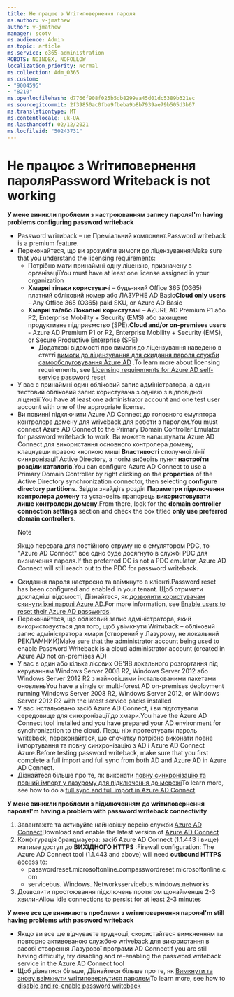 ```yaml
---
title: Не працює з Wriтиповернення пароля
ms.author: v-jmathew
author: v-jmathew
manager: scotv
ms.audience: Admin
ms.topic: article
ms.service: o365-administration
ROBOTS: NOINDEX, NOFOLLOW
localization_priority: Normal
ms.collection: Adm_O365
ms.custom:
- "9004595"
- "8210"
ms.openlocfilehash: d7766f908f025b5db8299aa45d01dc5389b321ec
ms.sourcegitcommit: 2f39850ac0fba9fbeba9b8b7939ae79b505d3b67
ms.translationtype: MT
ms.contentlocale: uk-UA
ms.lasthandoff: 02/12/2021
ms.locfileid: "50243731"
---
```

# <a name="password-writeback-is-not-working"></a><span data-ttu-id="b8801-102">Не працює з Wriтиповернення пароля</span><span class="sxs-lookup"><span data-stu-id="b8801-102">Password Writeback is not working</span></span>

<span data-ttu-id="b8801-103">**У мене виникли проблеми з настроюванням запису пароля**</span><span class="sxs-lookup"><span data-stu-id="b8801-103">**I'm having problems configuring password writeback**</span></span>

- <span data-ttu-id="b8801-104">Password wriтиback – це Преміальний компонент.</span><span class="sxs-lookup"><span data-stu-id="b8801-104">Password writeback is a premium feature.</span></span>
- <span data-ttu-id="b8801-105">Переконайтеся, що ви зрозуміли вимоги до ліцензування:</span><span class="sxs-lookup"><span data-stu-id="b8801-105">Make sure that you understand the licensing requirements:</span></span>
  - <span data-ttu-id="b8801-106">Потрібно мати принаймні одну ліцензію, призначену в організації</span><span class="sxs-lookup"><span data-stu-id="b8801-106">You must have at least one license assigned in your organization</span></span>
  - <span data-ttu-id="b8801-107">**Хмарні тільки користувачі** – будь-який Office 365 (O365) платний обліковий номер або ЛАЗУРНЕ AD Basic</span><span class="sxs-lookup"><span data-stu-id="b8801-107">**Cloud only users** - Any Office 365 (O365) paid SKU, or Azure AD Basic</span></span>
  - <span data-ttu-id="b8801-108">**Хмарні та/або Локальні користувачі** – AZURE AD Premium P1 або P2, Enterprise Mobility + Security (EMS) або захищене продуктивне підприємство (SPE).</span><span class="sxs-lookup"><span data-stu-id="b8801-108">**Cloud and/or on-premises users** - Azure AD Premium P1 or P2, Enterprise Mobility + Security (EMS), or Secure Productive Enterprise (SPE)</span></span>
    - <span data-ttu-id="b8801-109">Додаткові відомості про вимоги до ліцензування наведено в статті [вимоги до ліцензування для скидання пароля служби самообслуговування Azure AD](https://docs.microsoft.com/azure/active-directory/active-directory-passwords-licensing) .</span><span class="sxs-lookup"><span data-stu-id="b8801-109">To learn more about licensing requirements, see [Licensing requirements for Azure AD self-service password reset](https://docs.microsoft.com/azure/active-directory/active-directory-passwords-licensing)</span></span>
- <span data-ttu-id="b8801-110">У вас є принаймні один обліковий запис адміністратора, а один тестовий обліковий запис користувача з однією з відповідної ліцензії.</span><span class="sxs-lookup"><span data-stu-id="b8801-110">You have at least one administrator account and one test user account with one of the appropriate license.</span></span>
- <span data-ttu-id="b8801-111">Ви повинні підключити Azure AD Connect до головного емулятора контролера домену для wriveback для роботи з паролем.</span><span class="sxs-lookup"><span data-stu-id="b8801-111">You must connect Azure AD Connect to the Primary Domain Controller Emulator for password writeback to work.</span></span> <span data-ttu-id="b8801-112">Ви можете налаштувати Azure AD Connect для використання основного контролера домену, клацнувши правою кнопкою миші **Властивості** сполучної лінії синхронізації Active Directory, а потім виберіть пункт **настроїти розділи каталогів**.</span><span class="sxs-lookup"><span data-stu-id="b8801-112">You can configure Azure AD Connect to use a Primary Domain Controller by right clicking on the **properties** of the Active Directory synchronization connector, then selecting **configure directory partitions**.</span></span> <span data-ttu-id="b8801-113">Звідти знайдіть розділ **Параметри підключення контролера домену** та установіть прапорець **використовувати лише контролери домену**.</span><span class="sxs-lookup"><span data-stu-id="b8801-113">From there, look for the **domain controller connection settings** section and check the box titled **only use preferred domain controllers**.</span></span>
  > [!NOTE]
  > <span data-ttu-id="b8801-114">Якщо перевага для постійного струму не є емулятором PDC, то "Azure AD Connect" все одно буде досягнуто в службі PDC для визначення пароля.</span><span class="sxs-lookup"><span data-stu-id="b8801-114">If the preferred DC is not a PDC emulator, Azure AD Connect will still reach out to the PDC for password writeback.</span></span>
- <span data-ttu-id="b8801-115">Скидання пароля настроєно та ввімкнуто в клієнті.</span><span class="sxs-lookup"><span data-stu-id="b8801-115">Password reset has been configured and enabled in your tenant.</span></span> <span data-ttu-id="b8801-116">Щоб отримати докладніші відомості, Дізнайтеся, як [дозволити користувачам скинути їхні паролі Azure AD](https://docs.microsoft.com/azure/active-directory/active-directory-passwords-getting-started).</span><span class="sxs-lookup"><span data-stu-id="b8801-116">For more information, see [Enable users to reset their Azure AD passwords](https://docs.microsoft.com/azure/active-directory/active-directory-passwords-getting-started).</span></span>
- <span data-ttu-id="b8801-117">Переконайтеся, що обліковий запис адміністратора, який використовується для того, щоб увімкнути Wriтиback – обліковий запис адміністратора хмари (створений у Лазурому, не локальний РЕКЛАМНИЙ)</span><span class="sxs-lookup"><span data-stu-id="b8801-117">Make sure that the administrator account being used to enable Password Writeback is a cloud administrator account (created in Azure AD not on-premises AD)</span></span>
- <span data-ttu-id="b8801-118">У вас є один або кілька лісових ОБ'ЯВ локального розгортання під керуванням Windows Server 2008 R2, Windows Server 2012 або Windows Server 2012 R2 з найновішими інстальованими пакетами оновлень</span><span class="sxs-lookup"><span data-stu-id="b8801-118">You have a single or multi-forest AD on-premises deployment running Windows Server 2008 R2, Windows Server 2012, or Windows Server 2012 R2 with the latest service packs installed</span></span>
- <span data-ttu-id="b8801-119">У вас інстальовано засіб Azure AD Connect, і ви підготували середовище для синхронізації до хмари.</span><span class="sxs-lookup"><span data-stu-id="b8801-119">You have the Azure AD Connect tool installed and you have prepared your AD environment for synchronization to the cloud.</span></span> <span data-ttu-id="b8801-120">Перш ніж протестувати пароль writeback, переконайтеся, що спочатку потрібно виконати повне імпортування та повну синхронізацію з AD і Azure AD Connect Azure.</span><span class="sxs-lookup"><span data-stu-id="b8801-120">Before testing password writeback, make sure that you first complete a full import and full sync from both AD and Azure AD in Azure AD Connect.</span></span>
- <span data-ttu-id="b8801-121">Дізнайтеся більше про те, як виконати [повну синхронізацію та повний імпорт у лазурому для підключення до мережі](https://docs.microsoft.com/azure/active-directory/connect/active-directory-aadconnectsync-operations)</span><span class="sxs-lookup"><span data-stu-id="b8801-121">To learn more, see how to do a [full sync and full import in Azure AD Connect](https://docs.microsoft.com/azure/active-directory/connect/active-directory-aadconnectsync-operations)</span></span>

<span data-ttu-id="b8801-122">**У мене виникли проблеми з підключенням до wriтиповернення пароля**</span><span class="sxs-lookup"><span data-stu-id="b8801-122">**I'm having a problem with password writeback connectivity**</span></span>

1. <span data-ttu-id="b8801-123">Завантажте та активуйте найновішу версію служби [Azure AD Connect](https://www.microsoft.com/download/details.aspx?id=47594)</span><span class="sxs-lookup"><span data-stu-id="b8801-123">Download and enable the latest version of [Azure AD Connect](https://www.microsoft.com/download/details.aspx?id=47594)</span></span>
2. <span data-ttu-id="b8801-124">Конфігурація брандмауера: засіб Azure AD Connect (1.1.443 і вище) матиме доступ до **ВИХІДНОГО HTTPS** :</span><span class="sxs-lookup"><span data-stu-id="b8801-124">Firewall configuration: The Azure AD Connect tool (1.1.443 and above) will need **outbound HTTPS** access to:</span></span>
    - <span data-ttu-id="b8801-125">passwordreset.microsoftonline.com</span><span class="sxs-lookup"><span data-stu-id="b8801-125">passwordreset.microsoftonline.com</span></span>
    - <span data-ttu-id="b8801-126">servicebus. Windows. Networks</span><span class="sxs-lookup"><span data-stu-id="b8801-126">servicebus.windows.networks</span></span>
3. <span data-ttu-id="b8801-127">Дозволити простоювання підключень протягом щонайменше 2-3 хвилин</span><span class="sxs-lookup"><span data-stu-id="b8801-127">Allow idle connections to persist for at least 2-3 minutes</span></span>

<span data-ttu-id="b8801-128">**У мене все ще виникають проблеми з wriтиповернення пароля**</span><span class="sxs-lookup"><span data-stu-id="b8801-128">**I'm still having problems with password writeback**</span></span>

- <span data-ttu-id="b8801-129">Якщо ви все ще відчуваєте труднощі, скористайтеся вимкненням та повторно активованою службою wriveback для використання в засобі створення Лазурової програми AD Connect</span><span class="sxs-lookup"><span data-stu-id="b8801-129">If you are still having difficulty, try disabling and re-enabling the password writeback service in the Azure AD Connect tool</span></span>
- <span data-ttu-id="b8801-130">Щоб дізнатися більше, Дізнайтеся більше про те, як [Вимкнути та знову ввімкнути wriтиповернутися паролем](https://docs.microsoft.com/azure/active-directory/active-directory-passwords-troubleshoot)</span><span class="sxs-lookup"><span data-stu-id="b8801-130">To learn more, see how to [disable and re-enable password writeback](https://docs.microsoft.com/azure/active-directory/active-directory-passwords-troubleshoot)</span></span>

